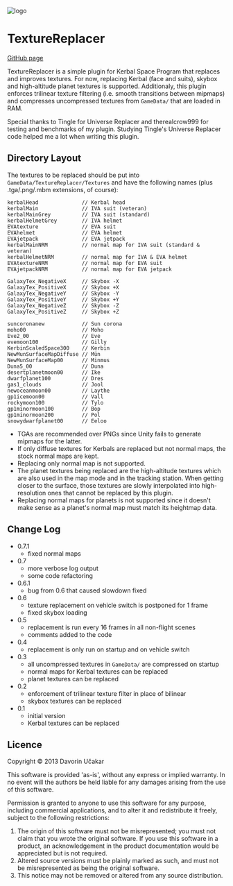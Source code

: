 ![logo](http://i.imgur.com/ZljAQdy.jpg)

TextureReplacer
===============

[GitHub page](http://github.com/ducakar/TextureReplacer)

TextureReplacer is a simple plugin for Kerbal Space Program that replaces
and improves textures. For now, replacing Kerbal (face and suits), skybox and
high-altitude planet textures is supported. Additionaly, this plugin enforces
trilinear texture filtering (i.e. smooth transitions between mipmaps) and
compresses uncompressed textures from `GameData/` that are loaded in RAM.

Special thanks to Tingle for Universe Replacer and therealcrow999 for testing
and benchmarks of my plugin. Studying Tingle's Universe Replacer code helped me
a lot when writing this plugin.


Directory Layout
----------------
The textures to be replaced should be put into
`GameData/TextureReplacer/Textures` and have the following names (plus
.tga/.png/.mbm extensions, of course):

    kerbalHead              // Kerbal head
    kerbalMain              // IVA suit (veteran)
    kerbalMainGrey          // IVA suit (standard)
    kerbalHelmetGrey        // IVA helmet
    EVAtexture              // EVA suit
    EVAhelmet               // EVA helmet
    EVAjetpack              // EVA jetpack
    kerbalMainNRM           // normal map for IVA suit (standard & veteran)
    kerbalHelmetNRM         // normal map for IVA & EVA helmet
    EVAtextureNRM           // normal map for EVA suit
    EVAjetpackNRM           // normal map for EVA jetpack

    GalaxyTex_NegativeX     // Skybox -X
    GalaxyTex_PositiveX     // Skybox +X
    GalaxyTex_NegativeY     // Skybox -Y
    GalaxyTex_PositiveY     // Skybox +Y
    GalaxyTex_NegativeZ     // Skybox -Z
    GalaxyTex_PositiveZ     // Skybox +Z

    suncoronanew            // Sun corona
    moho00                  // Moho
    Eve2_00                 // Eve
    evemoon100              // Gilly
    KerbinScaledSpace300    // Kerbin
    NewMunSurfaceMapDiffuse // Mün
    NewMunSurfaceMap00      // Minmus
    Duna5_00                // Duna
    desertplanetmoon00      // Ike
    dwarfplanet100          // Dres
    gas1_clouds             // Jool
    newoceanmoon00          // Laythe
    gp1icemoon00            // Vall
    rockymoon100            // Tylo
    gp1minormoon100         // Bop
    gp1minormoon200         // Pol
    snowydwarfplanet00      // Eeloo

* TGAs are recommended over PNGs since Unity fails to generate mipmaps for the
  latter.
* If only diffuse textures for Kerbals are replaced but not normal maps, the
  stock normal maps are kept.
* Replacing only normal map is not supported.
* The planet textures being replaced are the high-altitude textures which are
  also used in the map mode and in the tracking station. When getting closer to
  the surface, those textures are slowly interpolated into high-resolution ones
  that cannot be replaced by this plugin.
* Replacing normal maps for planets is not supported since it doesn't make
  sense as a planet's normal map must match its heightmap data.


Change Log
----------
* 0.7.1
    - fixed normal maps
* 0.7
    - more verbose log output
    - some code refactoring
* 0.6.1
    - bug from 0.6 that caused slowdown fixed
* 0.6
    - texture replacement on vehicle switch is postponed for 1 frame
    - fixed skybox loading
* 0.5
    - replacement is run every 16 frames in all non-flight scenes
    - comments added to the code
* 0.4
    - replacement is only run on startup and on vehicle switch
* 0.3
    - all uncompressed textures in `GameData/` are compressed on startup
    - normal maps for Kerbal textures can be replaced
    - planet textures can be replaced
* 0.2
    - enforcement of trilinear texture filter in place of bilinear
    - skybox textures can be replaced
* 0.1
    - initial version
    - Kerbal textures can be replaced


Licence
-------
Copyright © 2013 Davorin Učakar

This software is provided 'as-is', without any express or implied warranty.
In no event will the authors be held liable for any damages arising from
the use of this software.

Permission is granted to anyone to use this software for any purpose,
including commercial applications, and to alter it and redistribute it
freely, subject to the following restrictions:

1. The origin of this software must not be misrepresented; you must not
   claim that you wrote the original software. If you use this software in
   a product, an acknowledgement in the product documentation would be
   appreciated but is not required.
2. Altered source versions must be plainly marked as such, and must not be
   misrepresented as being the original software.
3. This notice may not be removed or altered from any source distribution.
